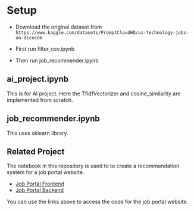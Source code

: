# Setup

- Download the original dataset from `https://www.kaggle.com/datasets/PromptCloudHQ/us-technology-jobs-on-dicecom`

- First run filter_csv.ipynb

- Then run job_recommender.ipynb

## ai_project.ipynb
This is for AI project.
Here the TfidfVectorizer and cosine_similarity are implemented from scratch.

## job_recommender.ipynb
This uses sklearn library.

## Related Project
The notebook in this repository is used to to create a recommendation system for a job portal website.
- [Job Portal Frontend](https://github.com/The-SP/Job-Portal-Frontend)
- [Job Portal Backend](https://github.com/The-SP/Job-Portal-Backend)  

You can use the links above to access the code for the job portal website.